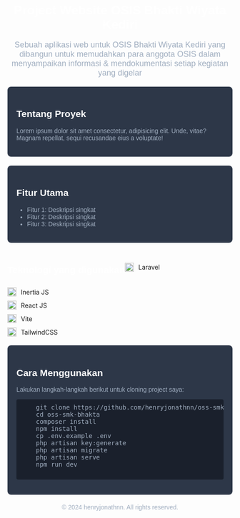 
<h1 align="center" style="color: #ffffff; font-family: 'Arial', sans-serif;">Project Website OSIS Bhakti Wiyata Kediri</h1>

<p align="center" style="color: #a0aec0; font-family: 'Arial', sans-serif; font-size: 18px;">
  Sebuah aplikasi web untuk OSIS Bhakti Wiyata Kediri yang dibangun untuk memudahkan para anggota OSIS dalam menyampaikan informasi & mendokumentasi setiap kegiatan yang digelar
</p>

<div style="background-color: #2d3748; border-radius: 8px; padding: 20px; margin: 20px 0;">
  <h2 style="color: #ffffff; font-family: 'Arial', sans-serif;">Tentang Proyek</h2>
  <p style="color: #a0aec0; font-family: 'Arial', sans-serif;">
      Lorem ipsum dolor sit amet consectetur, adipisicing elit. Unde, vitae? Magnam repellat, sequi recusandae eius a
    voluptate!
  </p>
</div>

<div style="background-color: #2d3748; border-radius: 8px; padding: 20px; margin: 20px 0;">
  <h2 style="color: #ffffff; font-family: 'Arial', sans-serif;">Fitur Utama</h2>
  <ul style="color: #a0aec0; font-family: 'Arial', sans-serif;">
    <li>Fitur 1: Deskripsi singkat</li>
    <li>Fitur 2: Deskripsi singkat</li>
    <li>Fitur 3: Deskripsi singkat</li>
  </ul>
</div>

<div style="display: flex; align-items: center; margin-bottom: 10px;">
  <h2 style="color: #ffffff; font-family: 'Arial', sans-serif;">Teknologi yang digunakan</h2>
  <img src="https://laravel.com/img/logomark.min.svg" alt="Laravel" width="20" height="20" style="margin-right: 10px;">
  <span>Laravel</span>
</div>
<div style="display: flex; align-items: center; margin-bottom: 10px;">
  <img src="https://avatars.githubusercontent.com/u/47703742?s=200&v=4" alt="Inertia" width="20" height="20" style="margin-right: 10px;">
  <span>Inertia JS</span>
</div>
<div style="display: flex; align-items: center; margin-bottom: 10px;">
  <img src="https://upload.wikimedia.org/wikipedia/commons/a/a7/React-icon.svg" alt="React" width="20" height="20" style="margin-right: 10px;">
  <span>React JS</span>
</div>
<div style="display: flex; align-items: center; margin-bottom: 10px;">
  <img src="https://vitejs.dev/logo.svg" alt="Vite" width="20" height="20" style="margin-right: 10px;">
  <span>Vite</span>
</div>
<div style="display: flex; align-items: center; margin-bottom: 10px;">
  <img src="https://upload.wikimedia.org/wikipedia/commons/d/d5/Tailwind_CSS_Logo.svg" alt="TailwindCSS" width="20" height="20" style="margin-right: 10px;">
  <span>TailwindCSS</span>
</div>

<div style="background-color: #2d3748; border-radius: 8px; padding: 20px; margin: 20px 0;">
  <h2 style="color: #ffffff; font-family: 'Arial', sans-serif;">Cara Menggunakan</h2>
  <p style="color: #a0aec0; font-family: 'Arial', sans-serif;">
    Lakukan langkah-langkah berikut untuk cloning project saya:
  </p>
  <pre style="background-color: #1a202c; border-radius: 4px; padding: 10px; color: #a0aec0;">
    git clone https://github.com/henryjonathnn/oss-smk-bhakta.git
    cd oss-smk-bhakta
    composer install
    npm install
    cp .env.example .env
    php artisan key:generate
    php artisan migrate
    php artisan serve
    npm run dev
  </pre>
</div>

<p align="center" style="color: #a0aec0; font-family: 'Arial', sans-serif; margin-top: 20px;">
  © 2024 henryjonathnn. All rights reserved.
</p>
